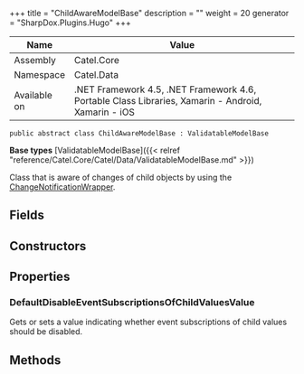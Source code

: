 

+++
title = "ChildAwareModelBase" 
description = ""
weight = 20
generator = "SharpDox.Plugins.Hugo"
+++

Name|Value
---|---
Assembly|Catel.Core
Namespace|Catel.Data
Available on|.NET Framework 4.5, .NET Framework 4.6, Portable Class Libraries, Xamarin - Android, Xamarin - iOS

```
public abstract class ChildAwareModelBase : ValidatableModelBase
```

**Base types**
[ValidatableModelBase]({{< relref "reference/Catel.Core/Catel/Data/ValidatableModelBase.md" >}})

Class that is aware of changes of child objects by using the [ChangeNotificationWrapper](#).

## Fields

## Constructors

## Properties

### DefaultDisableEventSubscriptionsOfChildValuesValue

Gets or sets a value indicating whether event subscriptions of child values should be disabled.

## Methods

